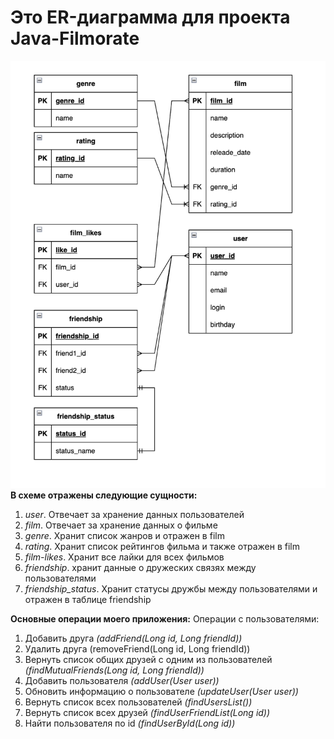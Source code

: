 # Это ER-диаграмма для проекта Java-Filmorate
![](https://github.com/DmitryMisevra/java-filmorate-er-diagram-misevra/blob/593cc1facbcbdfb82eb9dbbb413bfd17cfdb2a0d/er_diagram_misevra.png)
**В схеме отражены следующие сущности:**
1. _user_. Отвечает за хранение данных пользователей
2. _film_. Отвечает за хранение данных о фильме
3. _genre_. Хранит список жанров и отражен в film
4. _rating_. Хранит список рейтингов фильма и также отражен в film
5. _film-likes_. Хранит все лайки для всех фильмов
6. _friendship_. хранит данные о дружеских связях между пользователями
7. _friendship_status_. Хранит статусы дружбы между пользователями и отражен в таблице friendship

**Основные операции моего приложения:**
Операции с пользователями:
1. Добавить друга _(addFriend(Long id, Long friendId))_
2. Удалить друга (removeFriend(Long id, Long friendId))
3. Вернуть список общих друзей с одним из пользователей _(findMutualFriends(Long id, Long friendId))_
4. Добавить пользователя _(addUser(User user))_
5. Обновить информацию о пользователе _(updateUser(User user))_
6. Вернуть список всех пользователей _(findUsersList())_
7. Вернуть список всех друзей _(findUserFriendList(Long id))_
8. Найти пользователя по id _(findUserById(Long id))_

